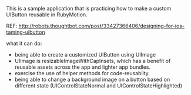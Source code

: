 This is a sample application that is practicing how to make a custom UIButton reusable in RubyMotion.

REF: http://robots.thoughtbot.com/post/33427366406/designing-for-ios-taming-uibutton

what it can do:
- being able to create a customized UIButton using UIImage
- UIImage is resizableImageWithCapInsets, which has a benefit of reusable assets across the app and lighter app bundles.
- exercise the use of helper methods for code-reusablity.
- being able to change a background image on a button based on different state (UIControlStateNormal and UIControlStateHighlighted)
